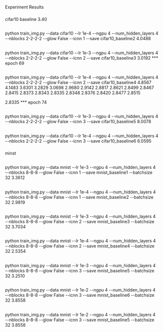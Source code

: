 Experiment Results
###
cifar10
baseline 3.40

##
python train_img.py --data cifar10 --lr 1e-4 --ngpu 4 --num_hidden_layers 4
--nblocks 2-2-2-2 --glow False --icnn 1  --save cifar10_baseline2
4.0488

##
python train_img.py --data cifar10 --lr 1e-3 --ngpu 4 --num_hidden_layers 4 
--nblocks 2-2-2-2 --glow False --icnn 2  --save cifar10_baseline3
3.0192 *** epoch 69


##
python train_img.py --data cifar10 --lr 1e-4 --ngpu 4 --num_hidden_layers 4 
--nblocks 2-2-2-2 --glow False --icnn 2  --save cifar10_baseline4
4.8567 4.1483 3.6301 3.2829 3.0698 2.9680 2.9142 2.8817 2.8621 2.8499 
2.8467 2.8415 2.8373 2.8343 2.8335 2.8348 2.8376 2.8420 2.8477 2.8515

2.8335 *** epoch 74

##
python train_img.py --data cifar10 --lr 1e-3 --ngpu 4 --num_hidden_layers 4 
--nblocks 2-2-2-2 --glow False --icnn 3  --save cifar10_baseline5
8.0078

##
python train_img.py --data cifar10 --lr 1e-4 --ngpu 4 --num_hidden_layers 4 
--nblocks 2-2-2-2 --glow False --icnn 3  --save cifar10_baseline6
6.0595


###
minst

##
python train_img.py --data mnist --lr 1e-3 --ngpu 4 --num_hidden_layers 4 
--nblocks 8-8-8 --glow False --icnn 1  --save mnist_baseline1 --batchsize 32
3.3612

##
python train_img.py --data mnist --lr 1e-4 --ngpu 4 --num_hidden_layers 4 
--nblocks 8-8-8 --glow False --icnn 1  --save mnist_baseline2 --batchsize 32
2.9819

##
python train_img.py --data mnist --lr 1e-3 --ngpu 4 --num_hidden_layers 4 
--nblocks 8-8-8 --glow False --icnn 2  --save mnist_baseline3 --batchsize 32
3.7034

##
python train_img.py --data mnist --lr 1e-4 --ngpu 4 --num_hidden_layers 4 
--nblocks 8-8-8 --glow False --icnn 2  --save mnist_baseline4 --batchsize 32
2.5354

##
python train_img.py --data mnist --lr 1e-3 --ngpu 4 --num_hidden_layers 4 
--nblocks 8-8-8 --glow False --icnn 3  --save mnist_baseline5 --batchsize 32
3.2510

##
python train_img.py --data mnist --lr 1e-2 --ngpu 4 --num_hidden_layers 4 
--nblocks 8-8-8 --glow False --icnn 3  --save mnist_baseline6 --batchsize 32
3.8558


##
python train_img.py --data mnist --lr 1e-2 --ngpu 4 --num_hidden_layers 4 
--nblocks 8-8-8 --glow False --icnn 3  --save mnist_baseline5 --batchsize 32
3.8558




